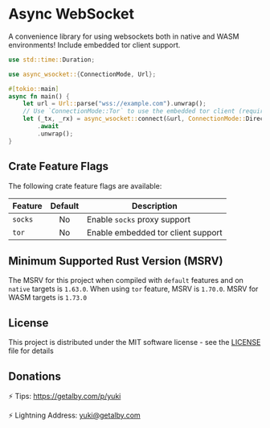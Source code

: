 # Async WebSocket

A convenience library for using websockets both in native and WASM environments! Include embedded tor client support.

```rust
use std::time::Duration;

use async_wsocket::{ConnectionMode, Url};

#[tokio::main]
async fn main() {
    let url = Url::parse("wss://example.com").unwrap();
    // Use `ConnectionMode::Tor` to use the embedded tor client (require `tor` feature)
    let (_tx, _rx) = async_wsocket::connect(&url, ConnectionMode::Direct, Duration::from_secs(120))
        .await
        .unwrap();
}
```

## Crate Feature Flags

The following crate feature flags are available:

| Feature | Default | Description                        |
|---------|:-------:|------------------------------------|
| `socks` |   No    | Enable `socks` proxy support       |
| `tor`   |   No    | Enable embedded tor client support |

## Minimum Supported Rust Version (MSRV)

The MSRV for this project when compiled with `default` features and on `native` targets is `1.63.0`. 
When using `tor` feature, MSRV is `1.70.0`. MSRV for WASM targets is `1.73.0`

## License

This project is distributed under the MIT software license - see the [LICENSE](LICENSE) file for details

## Donations

⚡ Tips: <https://getalby.com/p/yuki>

⚡ Lightning Address: yuki@getalby.com